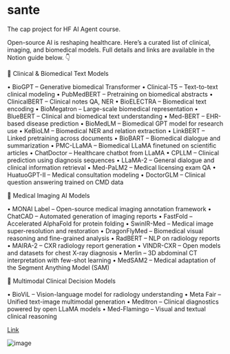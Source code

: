 # sante
The cap project for HF AI Agent course.

Open-source AI is reshaping healthcare. Here’s a curated list of clinical, imaging, and biomedical models. Full details and links are available in the Notion guide below. 👇

📌 Clinical & Biomedical Text Models

• BioGPT – Generative biomedical Transformer
• Clinical-T5 – Text-to-text clinical modeling
• PubMedBERT – Pretraining on biomedical abstracts
• ClinicalBERT – Clinical notes QA, NER
• BioELECTRA – Biomedical text encoding
• BioMegatron – Large-scale biomedical representation
• BlueBERT – Clinical and biomedical text understanding
• Med-BERT – EHR-based disease prediction
• BioMedLM – Biomedical GPT model for research use
• KeBioLM – Biomedical NER and relation extraction
• LinkBERT – Linked pretraining across documents
• BioBART – Biomedical dialogue and summarization
• PMC-LLaMA – Biomedical LLaMA finetuned on scientific articles
• ChatDoctor – Healthcare chatbot from LLaMA
• CPLLM – Clinical prediction using diagnosis sequences
• LLaMA-2 – General dialogue and clinical information retrieval
• Med-PaLM2 – Medical licensing exam QA
• HuatuoGPT-II – Medical consultation modeling
• DoctorGLM – Clinical question answering trained on CMD data

📌 Medical Imaging AI Models

• MONAI Label – Open-source medical imaging annotation framework
• ChatCAD – Automated generation of imaging reports
• FastFold – Accelerated AlphaFold for protein folding
• SwinIR-Med – Medical image super-resolution and restoration
• DragonFlyMed – Biomedical visual reasoning and fine-grained analysis
• RadBERT – NLP on radiology reports
• MAIRA-2 – CXR radiology report generation
• VINDR-CXR – Open models and datasets for chest X-ray diagnosis
• Merlin – 3D abdominal CT interpretation with few-shot learning
• MedSAM2 – Medical adaptation of the Segment Anything Model (SAM)

📌 Multimodal Clinical Decision Models

• BioViL – Vision-language model for radiology understanding
• Meta Fair – Unified text-image multimodal generation
• Meditron – Clinical diagnostics powered by open LLaMA models
• Med-Flamingo – Visual and textual clinical reasoning
 
[Link](https://www.notion.so/Open-Source-Healthcare-AI-Models-1bb1074afeef8039bfcefc758708bcb5?pvs=4&trk=public_post_comment-text)

![image](https://github.com/user-attachments/assets/c9ef7ede-5d90-4f5c-9bed-8ea67006aac6)
